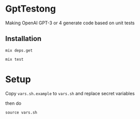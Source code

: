 # GptTestong

Making OpenAI GPT-3 or 4 generate code based on unit tests

## Installation

```
mix deps.get

mix test
```

# Setup 

Copy `vars.sh.example` to `vars.sh` and replace secret variables

then do

```
source vars.sh 
```